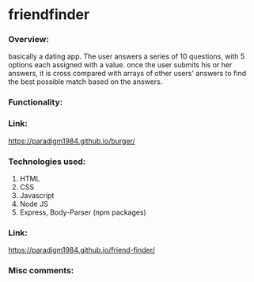 # friendfinder

### Overview:
basically a dating app. The user answers a series of 10 questions, with 5 options each assigned with a value. once the user
submits his or her answers, it is cross compared with arrays of other users' answers to find the best possible match based on the answers. 

### Functionality:

### Link:
https://paradigm1984.github.io/burger/

### Technologies used:
1. HTML
2. CSS
3. Javascript
4. Node JS
5. Express, Body-Parser (npm packages)

### Link:
https://paradigm1984.github.io/friend-finder/

### Misc comments:

